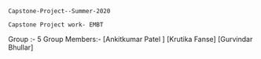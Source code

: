     Capstone-Project--Summer-2020
    
    Capstone Project work- EMBT

Group :- 5
Group Members:- [Ankitkumar Patel ]
                [Krutika Fanse]
                [Gurvindar Bhullar]
                
 
